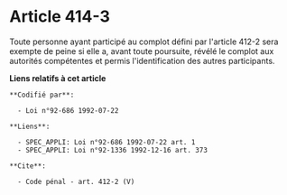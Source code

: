 # Article 414-3

Toute personne ayant participé au complot défini par l'article 412-2 sera exempte de peine si elle a, avant toute poursuite,
révélé le complot aux autorités compétentes et permis l'identification des autres participants.

**Liens relatifs à cet article**

	**Codifié par**:

	  - Loi n°92-686 1992-07-22

	**Liens**:

	  - SPEC_APPLI: Loi n°92-686 1992-07-22 art. 1
	  - SPEC_APPLI: Loi n°92-1336 1992-12-16 art. 373

	**Cite**:

	  - Code pénal - art. 412-2 (V)
